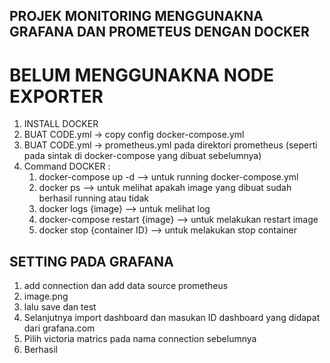 ## PROJEK MONITORING MENGGUNAKNA GRAFANA DAN PROMETEUS DENGAN DOCKER 
# BELUM MENGGUNAKNA NODE EXPORTER

1. INSTALL DOCKER
2. BUAT CODE.yml -> copy config docker-compose.yml
3. BUAT CODE.yml -> prometheus.yml pada direktori prometheus (seperti pada sintak di docker-compose yang dibuat sebelumnya)
4. Command DOCKER : 
    1. docker-compose up -d --> untuk running docker-compose.yml 
    2. docker ps --> untuk melihat apakah image yang dibuat sudah berhasil running atau tidak 
    3. docker logs {image} --> untuk melihat log
    4. docker-compose restart {image} --> untuk melakukan restart image
    5. docker stop {container ID} --> untuk melakukan stop container

## SETTING PADA GRAFANA 
1. add connection dan add data source prometheus 
2. image.png
3. lalu save dan test
4. Selanjutnya import dashboard dan masukan ID dashboard yang didapat dari grafana.com
5. Pilih victoria matrics pada nama connection sebelumnya
6. Berhasil 

